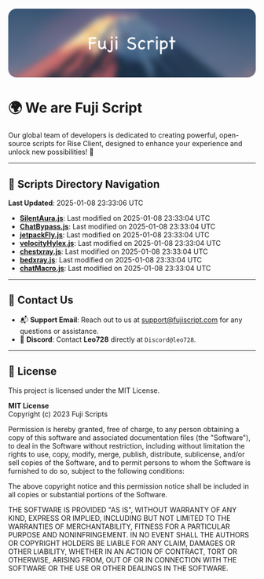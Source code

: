 ![Banner](.github/b.webp)

# 🌍 **We are Fuji Script**

Our global team of developers is dedicated to creating powerful, open-source scripts for Rise Client, designed to enhance your experience and unlock new possibilities! 🌟

---
<!-- SCRIPTS_NAVIGATION_START -->
## 📂 **Scripts Directory Navigation**

**Last Updated**: 2025-01-08 23:33:06 UTC

- **[SilentAura.js](scripts/SilentAura.js)**: Last modified on 2025-01-08 23:33:04 UTC
- **[ChatBypass.js](scripts/ChatBypass.js)**: Last modified on 2025-01-08 23:33:04 UTC
- **[jetpackFly.js](scripts/jetpackFly.js)**: Last modified on 2025-01-08 23:33:04 UTC
- **[velocityHylex.js](scripts/velocityHylex.js)**: Last modified on 2025-01-08 23:33:04 UTC
- **[chestxray.js](scripts/chestxray.js)**: Last modified on 2025-01-08 23:33:04 UTC
- **[bedxray.js](scripts/bedxray.js)**: Last modified on 2025-01-08 23:33:04 UTC
- **[chatMacro.js](scripts/chatMacro.js)**: Last modified on 2025-01-08 23:33:04 UTC

<!-- SCRIPTS_NAVIGATION_END -->

---

## 💬 **Contact Us**  
- 📬 **Support Email**: Reach out to us at [support@fujiscript.com](mailto:support@fujiscript.com) for any questions or assistance.  
- 💬 **Discord**: Contact **Leo728** directly at `Discord@leo728`.

---

## 📜 **License**

This project is licensed under the MIT License.  

**MIT License**  
Copyright (c) 2023 Fuji Scripts  

Permission is hereby granted, free of charge, to any person obtaining a copy of this software and associated documentation files (the "Software"), to deal in the Software without restriction, including without limitation the rights to use, copy, modify, merge, publish, distribute, sublicense, and/or sell copies of the Software, and to permit persons to whom the Software is furnished to do so, subject to the following conditions:  

The above copyright notice and this permission notice shall be included in all copies or substantial portions of the Software.  

THE SOFTWARE IS PROVIDED "AS IS", WITHOUT WARRANTY OF ANY KIND, EXPRESS OR IMPLIED, INCLUDING BUT NOT LIMITED TO THE WARRANTIES OF MERCHANTABILITY, FITNESS FOR A PARTICULAR PURPOSE AND NONINFRINGEMENT. IN NO EVENT SHALL THE AUTHORS OR COPYRIGHT HOLDERS BE LIABLE FOR ANY CLAIM, DAMAGES OR OTHER LIABILITY, WHETHER IN AN ACTION OF CONTRACT, TORT OR OTHERWISE, ARISING FROM, OUT OF OR IN CONNECTION WITH THE SOFTWARE OR THE USE OR OTHER DEALINGS IN THE SOFTWARE.  
